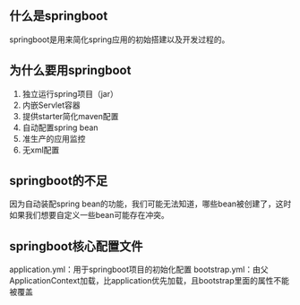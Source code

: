 ## 什么是springboot
springboot是用来简化spring应用的初始搭建以及开发过程的。

## 为什么要用springboot
1. 独立运行spring项目（jar）
2. 内嵌Servlet容器
3. 提供starter简化maven配置
4. 自动配置spring bean
5. 准生产的应用监控
6. 无xml配置

## springboot的不足
因为自动装配spring bean的功能，我们可能无法知道，哪些bean被创建了，这时如果我们想要自定义一些bean可能存在冲突。

## springboot核心配置文件
application.yml：用于springboot项目的初始化配置
bootstrap.yml：由父ApplicationContext加载，比application优先加载，且bootstrap里面的属性不能被覆盖